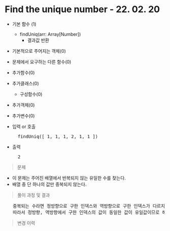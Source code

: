 # Find the unique number - 22. 02. 20

- 기본 함수 (1)
  - findUniq(arr: Array[Number])
    - 결과값 반환
- 기본적으로 주어지는 객체(0)
- 문제에서 요구하는 다른 함수(0)
- 추가함수(0)
- 추가클래스(0)
  - 구성함수(0)
- 추가객체(0)
- 추가변수(0)

- 입력 or 호출
  <pre>
    findUniq([ 1, 1, 1, 2, 1, 1 ])
  </pre>
 
- 출력
  <pre>
    2
  </pre>

> 문제
  - 이 문제는 주어진 배열에서 반복되지 않는 유일한 수를 찾는다.
  - 배열 중 단 하나의 값만 중복되지 않는다.

> 풀이 과정 및 결과
<pre>
   중복되는 수라면 정방향으로 구한 인덱스와 역방향으로 구한 인덱스가 다르지만 유일한 값이라면 둘 다 동일하다.
   따라서 정방향, 역방향에서 구한 인덱스의 값이 동일한 값이 유일값이므로 해당 위치에 있는 값을 반환한다.
</pre>

>변경 이력
<pre>
</pre>